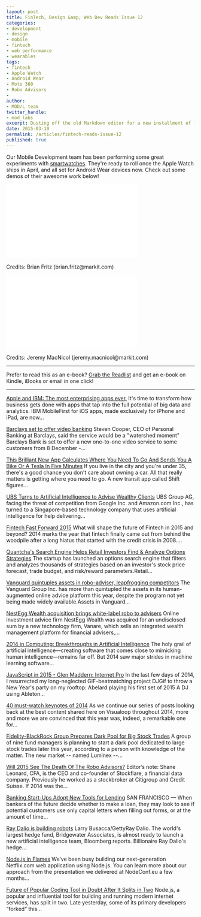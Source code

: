 ```yaml
---
layout: post
title: FinTech, Design &amp; Web Dev Reads Issue 12
categories: 
- development
- design
- mobile
- fintech
- web performance
- wearables
tags: 
- fintech
- Apple Watch
- Android Wear
- Moto 360
- Robo Advisors
- 
author: 
- MOD/L team
twitter_handle:
- mod_labs
excerpt: Dusting off the old Markdown editor for a new installment of fintech, design & dev reads.
date: 2015-03-10
permalink: /articles/fintech-reads-issue-12
published: true
---
```




Our Mobile Development team has been performing some great experiments with [smartwatches](http://modl.markit.com/articles/wearables/).  They're ready to roll once the Apple Watch ships in April, and all set for Android Wear devices now. Check out some demos of their awesome work below!
<div class="reads-focus clearfix">
	<div class="pull-left">
		<iframe src="//player.vimeo.com/video/121371436?color=0071a3&byline=0" width="350" height="197" frameborder="0" webkitallowfullscreen mozallowfullscreen allowfullscreen></iframe>
		<p>Credits: Brian Fritz (brian.fritz@markit.com)</p>
	</div>
	<div class="pull-left">
		<iframe src="//player.vimeo.com/video/114930769?color=0071a3&byline=0" width="350" height="197" frameborder="0" webkitallowfullscreen mozallowfullscreen allowfullscreen></iframe>
		<p>Credits: Jeremy MacNicol (jeremy.macnicol@markit.com)</p>
	</div>
</div>

-----

Prefer to read this as an e-book? [Grab the Readlist](http://readlists.com/68570bf4) and get an e-book on Kindle, iBooks or email in one click!

-----

[Apple and IBM: The most enterprising apps ever.](https://www.apple.com/business/mobile-enterprise-apps/) It's time to transform how business gets done with apps that tap into the full potential of big data and analytics. IBM MobileFirst for iOS apps, made exclusively for iPhone and iPad, are now...

[Barclays set to offer video banking](http://www.bbc.com/news/business-30260765) Steven Cooper, CEO of Personal Banking at Barclays, said the service would be a "watershed moment" Barclays Bank is set to offer a new one-to-one video service to some customers from 8 December -...

[This Brilliant New App Calculates Where You Need To Go And Sends You A Bike Or A Tesla In Five Minutes](http://www.fastcoexist.com/3038920/this-brilliant-new-app-calculates-where-you-need-to-go-and-sends-you-a-bike-or-a-tesla-in-fi) If you live in the city and you're under 35, there's a good chance you don't care about owning a car. All that really matters is getting where you need to go. A new transit app called Shift figures...

[UBS Turns to Artificial Intelligence to Advise Wealthy Clients](http://www.bloomberg.com/news/2014-12-07/ubs-turns-to-artificial-intelligence-to-advise-wealthy-clients.html) UBS Group AG, facing the threat of competition from Google Inc. and Amazon.com Inc., has turned to a Singapore-based technology company that uses artificial intelligence for help delivering...

[Fintech Fast Forward 2015](http://www.wallstreetandtech.com/trading-technology/fintech-fast-forward-2015/a/d-id/1318081) What will shape the future of Fintech in 2015 and beyond? 2014 marks the year that fintech finally came out from behind the woodpile after a long hiatus that started with the credit crisis in 2008....

[Quantcha's Search Engine Helps Retail Investors Find & Analyze Options Strategies](http://www.wallstreetandtech.com/trading-technology/quantchas-search-engine-helps-retail-investors-find-and-analyze-options-strategies/d/d-id/1316525) The startup has launched an options search engine that filters and analyzes thousands of strategies based on an investor's stock price forecast, trade budget, and risk/reward parameters.Retail...

[Vanguard quintuples assets in robo-adviser, leapfrogging competitors](http://www.investmentnews.com/article/20141208/FREE/141209910/vanguard-quintuples-assets-in-robo-adviser-leapfrogging-competitors) The Vanguard Group Inc. has more than quintupled the assets in its human-augmented online advice platform this year, despite the program not yet being made widely available.Assets in Vanguard...

[NestEgg Wealth acquisition brings white-label robo to advisers](http://www.investmentnews.com/article/20141218/FREE/141219909/nestegg-wealth-acquisition-brings-white-label-robo-to-advisers) Online investment advice firm NestEgg Wealth was acquired for an undisclosed sum by a new technology firm, Vanare, which sells an integrated wealth management platform for financial advisers,...

[2014 in Computing: Breakthroughs in Artificial Intelligence](http://www.technologyreview.com/news/533686/2014-in-computing-breakthroughs-in-artificial-intelligence/) The holy grail of artificial intelligence&#x2014;creating software that comes close to mimicking human intelligence&#x2014;remains far off. But 2014 saw major strides in machine learning software...

[JavaScript in 2015 - Glen Maddern: Internet Pro](http://glenmaddern.com/articles/javascript-in-2015) In the last few days of 2014, I resurrected my long-neglected GIF-beatmatching project DJGif to throw a New Year's party on my rooftop: &#x245;belard playing his first set of 2015 A DJ using Ableton...

[40 must-watch keynotes of 2014](http://visualoop.com/29113/the-top-40-best-video-keynotes-of-2014) As we continue our series of posts looking back at the best content shared here on Visualoop throughout 2014, more and more we are convinced that this year was, indeed, a remarkable one for...

[Fidelity-BlackRock Group Prepares Dark Pool for Big Stock Trades](http://www.bloomberg.com/news/2015-01-20/fidelity-blackrock-group-prepares-dark-pool-for-big-stock-trades.html) A group of nine fund managers is planning to start a dark pool dedicated to large stock trades later this year, according to a person with knowledge of the matter. The new market -- named Luminex --...

[Will 2015 See The Death Of The Robo Advisors?](http://techcrunch.com/2015/01/27/will-2015-see-the-death-of-the-robo-advisors/) Editor&#x2019;s note:&#xA0;Shane Leonard, CFA, is the CEO and co-founder of Stockflare, a financial data company. Previously he worked as a stockbroker at Citigroup and Credit Suisse. If 2014 was the...

[Banking Start-Ups Adopt New Tools for Lending](http://www.nytimes.com/2015/01/19/technology/banking-start-ups-adopt-new-tools-for-lending.html) SAN FRANCISCO &#x2014; When bankers of the future decide whether to make a loan, they may look to see if potential customers use only capital letters when filling out forms, or at the amount of time...

[Ray Dalio is building robots](http://www.businessinsider.com/artificial-intelligence-team-at-bridgewater-2015-2) Larry Busacca/GettyRay Dalio. The world's largest hedge fund, Bridgewater Associates, is almost ready to launch a new artificial intelligence team, Bloomberg reports. Billionaire Ray Dalio's hedge...

[Node.js in Flames](http://techblog.netflix.com/2014/11/nodejs-in-flames.html?imm_mid=0c7852&cmp=em-velocity-na-na-newsltr_20141121&m=1) We&#x2019;ve been busy building our next-generation Netflix.com web application using Node.js. You can learn more about our approach from the presentation we delivered at NodeConf.eu a few months...

[Future of Popular Coding Tool in Doubt After It Splits in Two](http://www.wired.com/2014/12/io-js/) Node.js, a popular and influential tool for building and running modern internet services, has split in two. Late yesterday, some of its primary developers &#x201C;forked&#x201D; this...
